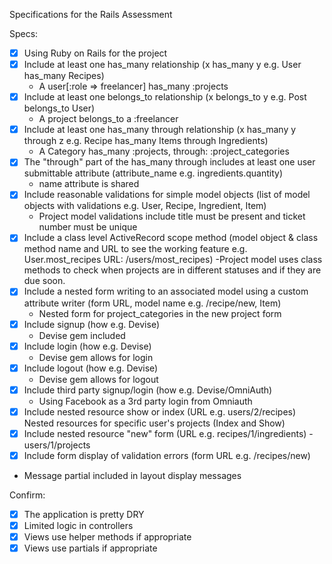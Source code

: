Specifications for the Rails Assessment

Specs:
- [x] Using Ruby on Rails for the project
- [X] Include at least one has_many relationship (x has_many y e.g. User has_many Recipes)
    - A user[:role => freelancer] has_many :projects
- [X] Include at least one belongs_to relationship (x belongs_to y e.g. Post belongs_to User)
   - A project belongs_to a :freelancer
- [X] Include at least one has_many through relationship (x has_many y through z e.g. Recipe has_many Items through Ingredients)
  - A Category has_many :projects, through: :project_categories
- [X] The "through" part of the has_many through includes at least one user submittable attribute (attribute_name e.g. ingredients.quantity)
  - name attribute is shared
- [X] Include reasonable validations for simple model objects (list of model objects with validations e.g. User, Recipe, Ingredient, Item)
  - Project model validations include title must be present and ticket number must be unique
- [X] Include a class level ActiveRecord scope method (model object & class method name and URL to see the working feature e.g. User.most_recipes URL: /users/most_recipes)
   -Project model uses class methods to check when projects are in different statuses and if they are due soon.
- [X] Include a nested form writing to an associated model using a custom attribute writer (form URL, model name e.g. /recipe/new, Item)
  - Nested form for project_categories in the new project form
- [X] Include signup (how e.g. Devise)
    - Devise gem included
- [X] Include login (how e.g. Devise)
    - Devise gem allows for login
- [X] Include logout (how e.g. Devise)
    - Devise gem allows for logout
- [X] Include third party signup/login (how e.g. Devise/OmniAuth)
    - Using Facebook as a 3rd party login from Omniauth
- [X] Include nested resource show or index (URL e.g. users/2/recipes)
      Nested resources for specific user's projects (Index and Show)
- [X] Include nested resource "new" form (URL e.g. recipes/1/ingredients)
   -users/1/projects
- [X] Include form display of validation errors (form URL e.g. /recipes/new)
-  Message partial included in layout display messages

Confirm:
- [X] The application is pretty DRY
- [X] Limited logic in controllers
- [X] Views use helper methods if appropriate
- [X] Views use partials if appropriate
